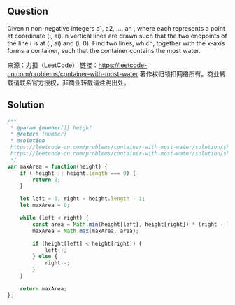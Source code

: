 ## Question
Given n non-negative integers a1, a2, ..., an , where each represents a point at coordinate (i, ai). n vertical lines are drawn such that the two endpoints of the line i is at (i, ai) and (i, 0). Find two lines, which, together with the x-axis forms a container, such that the container contains the most water.

来源：力扣（LeetCode）
链接：https://leetcode-cn.com/problems/container-with-most-water
著作权归领扣网络所有。商业转载请联系官方授权，非商业转载请注明出处。

## Solution
```javascript
/**
 * @param {number[]} height
 * @return {number}
 * @solution 
 https://leetcode-cn.com/problems/container-with-most-water/solution/sheng-zui-duo-shui-de-rong-qi-by-leetcode-solution/
 https://leetcode-cn.com/problems/container-with-most-water/solution/shuang-zhi-zhen-fa-zheng-ming-jian-dan-yi-dong-bu-/
 */
var maxArea = function(height) {
    if (!height || height.length === 0) {
        return 0;
    }

    let left = 0, right = height.length - 1;
    let maxArea = 0;

    while (left < right) {
        const area = Math.min(height[left], height[right]) * (right - left);
        maxArea = Math.max(maxArea, area);

        if (height[left] < height[right]) {
            left++;
        } else {
            right--;
        }
    }

    return maxArea;
};
```